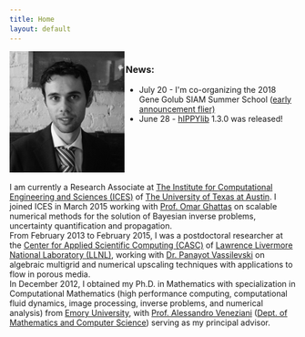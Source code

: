 ```yaml
---
title: Home
layout: default
---
```


<div id="twosided">
<div id="left" style="float: left; max-width: 40%; min-width: 150px;border: 10px"> 
    <img src="images/profile.jpg" />
</div>
<div id="right" style="float: right; width: 55%; min-width: 300px;">
<h3>News:</h3>
<ul>
<li> July 20 - I'm co-organizing the 2018 Gene Golub SIAM Summer School (<a href="http://math.nyu.edu/~stadler/GGSS18">early announcement flier)</a></li>
<li> June 28 - <a href="https://hippylib.github.io">hIPPYlib</a> 1.3.0 was released! </li>
</ul>
</div>
</div>
<div id="clearer" style="clear: both"> </div>

I am currently a Research Associate at [The Institute for Computational Engineering and Sciences (ICES)](http://ices.utexas.edu/) of [The University of Texas at Austin](http://utexas.edu/).
I joined ICES in March 2015 working with [Prof. Omar Ghattas](http://users.ices.utexas.edu/~omar) on scalable numerical methods for the solution of Bayesian inverse problems, uncertainty quantification and propagation.<br>
From February 2013 to February 2015, I was a postdoctoral researcher at the [Center for Applied Scientific Computing (CASC)](http://computation.llnl.gov/casc/) of
[Lawrence Livermore National Laboratory (LLNL)](https://llnl.gov/), working with [Dr. Panayot Vassilevski](http://people.llnl.gov/vassilevski1) on algebraic multigrid and numerical upscaling techniques with applications to flow in porous media.<br>
In December 2012, I obtained my Ph.D. in Mathematics with specialization in Computational Mathematics (high performance computing, computational fluid dynamics, image processing,
inverse problems, and numerical analysis) from [Emory University](http://emory.edu/), with [Prof. Alessandro Veneziani](http://mathcs.emory.edu/~ale)
([Dept. of Mathematics and Computer Science](http://www.mathcs.emory.edu/)) serving as my principal advisor.

